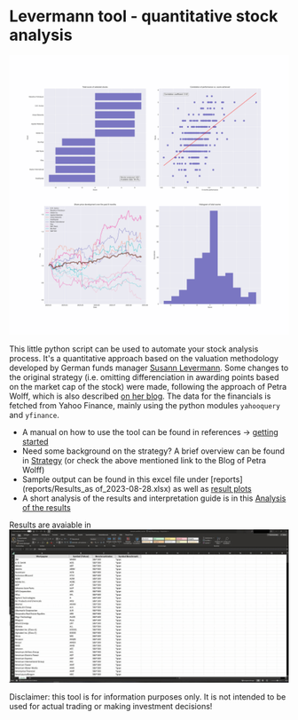 Levermann tool - quantitative stock analysis
==============================

![Overview](reports/figures/2023-08-28_09-48-57_summary_pitayasmoothie-light.png)


This little python script can be used to automate your stock analysis process. It's a quantitative approach based on the valuation methodology developed by German funds manager [Susann Levermann](https://de.wikipedia.org/wiki/Susan_Levermann). Some changes to the original strategy (i.e. omitting differenciation in awarding points based on the market cap of the stock) were made, following the approach of Petra Wolff, which is also described [on her blog](https://petrawolff.blog/levermann-experiment/).
The data for the financials is fetched from Yahoo Finance, mainly using the python modules `yahooquery` and `yfinance`.


- A manual on how to use the tool can be found in references -> [getting started](docs/getting-started.rst)
- Need some background on the strategy? A brief overview can be found in [Strategy](docs/Strategy) (or check the above mentioned link to the Blog of Petra Wolff)
- Sample output can be found in this excel file under [reports](reports/Results_as of_2023-08-28.xlsx) as well as [result plots](reports/figures)
- A short analysis of the results and interpretation guide is in this [Analysis of the results](reports/analysis.md)


Results are avaiable in 
![Notebook](docs/Animation.gif)


Disclaimer: this tool is for information purposes only. It is not intended to be used for actual trading or making investment decisions!

